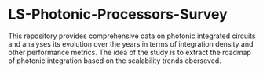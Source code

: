 # LS-Photonic-Processors-Survey
This repository provides comprehensive data on photonic integrated circuits and analyses its evolution over the years in terms of integration density and other performance metrics. The idea of the study is to extract the roadmap of photonic integration based on the scalability trends oberseved.
